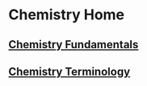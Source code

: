 <head>
  <title>Year 9 Chemistry Home</title>
</head>

# Chemistry Home

## [Chemistry Fundamentals](/the-merchant/notes/year9/science/chemistry/chemistry-fundamentals.html)

## [Chemistry Terminology](/the-merchant/notes/year9/science/chemistry/chemistry-terminology.html)

